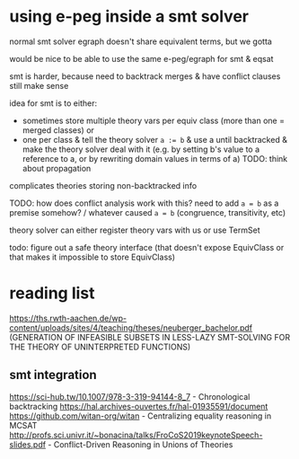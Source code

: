 

# using e-peg inside a smt solver

normal smt solver egraph doesn't share equivalent terms, but we gotta


would be nice to be able to use the same e-peg/egraph for smt & eqsat

smt is harder, because need to backtrack merges & have conflict clauses still make sense

idea for smt is to either:
- sometimes store multiple theory vars per equiv class
  (more than one = merged classes)
or
- one per class & tell the theory solver `a := b` & use a until backtracked
  & make the theory solver deal with it
  (e.g. by setting b's value to a reference to a, or by rewriting domain values in terms of a)
  TODO: think about propagation

complicates theories storing non-backtracked info

TODO: how does conflict analysis work with this?
need to add `a = b` as a premise somehow?
/ whatever caused `a = b` (congruence, transitivity, etc)


theory solver can either register theory vars with us or use TermSet

todo: figure out a safe theory interface (that doesn't expose EquivClass or that makes it impossible to store EquivClass)


# reading list

https://ths.rwth-aachen.de/wp-content/uploads/sites/4/teaching/theses/neuberger_bachelor.pdf (GENERATION OF INFEASIBLE SUBSETS
IN LESS-LAZY SMT-SOLVING FOR
THE THEORY OF UNINTERPRETED FUNCTIONS)

## smt integration

https://sci-hub.tw/10.1007/978-3-319-94144-8_7 - Chronological backtracking
https://hal.archives-ouvertes.fr/hal-01935591/document https://github.com/witan-org/witan - Centralizing equality reasoning in MCSAT
http://profs.sci.univr.it/~bonacina/talks/FroCoS2019keynoteSpeech-slides.pdf - Conflict-Driven Reasoning in Unions of Theories


